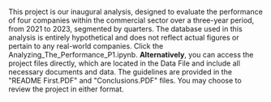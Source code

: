This project is our inaugural analysis, designed to evaluate the performance of four companies within the commercial sector over a three-year period, from 2021 to 2023, segmented by quarters. The database used in this analysis is entirely hypothetical and does not reflect actual figures or pertain to any real-world companies. Click the Analyzing_The_Performance_P1.ipynb.
**Alternatively**, you can access the project files directly, which are located in the Data File and include all necessary documents and data. The guidelines are provided in the "README First.PDF" and "Conclusions.PDF" files. You may choose to review the project in either format.
